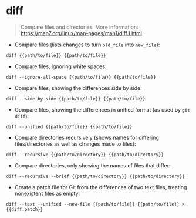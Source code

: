 # diff

> Compare files and directories.
> More information: <https://man7.org/linux/man-pages/man1/diff.1.html>.

- Compare files (lists changes to turn `old_file` into `new_file`):

`diff {{path/to/file}} {{path/to/file}}`

- Compare files, ignoring white spaces:

`diff --ignore-all-space {{path/to/file}} {{path/to/file}}`

- Compare files, showing the differences side by side:

`diff --side-by-side {{path/to/file}} {{path/to/file}}`

- Compare files, showing the differences in unified format (as used by `git diff`):

`diff --unified {{path/to/file}} {{path/to/file}}`

- Compare directories recursively (shows names for differing files/directories as well as changes made to files):

`diff --recursive {{path/to/directory}} {{path/to/directory}}`

- Compare directories, only showing the names of files that differ:

`diff --recursive --brief {{path/to/directory}} {{path/to/directory}}`

- Create a patch file for Git from the differences of two text files, treating nonexistent files as empty:

`diff --text --unified --new-file {{path/to/file}} {{path/to/file}} > {{diff.patch}}`
